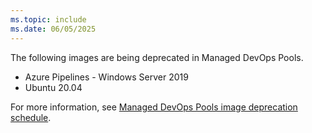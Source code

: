 ```yaml
---
ms.topic: include
ms.date: 06/05/2025
---
```


The following images are being deprecated in Managed DevOps Pools.

* Azure Pipelines - Windows Server 2019
* Ubuntu 20.04

For more information, see [Managed DevOps Pools image deprecation schedule](../configure-images.md#image-deprecation-schedule).
